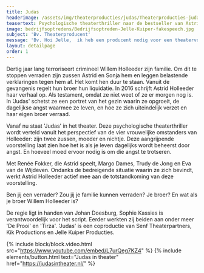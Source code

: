 ```yaml
---
title: Judas
headerimage: /assets/img/theaterproducties/judas/Theaterproducties-judas-Jelle-Kuiper.jpg
teasertext: Psychologische theaterthriller naar de bestseller van Astrid Holleeder.
image: bedrijfsoptredens/Bedrijfsoptreden-Jelle-Kuiper-fakespeech.jpg
subject: 'Bv. Theaterproducent'
message: 'Bv. Hoi Jelle,  ik heb een producent nodig voor een theatervoorstelling die ik op aan het zetten ben. Wil je een keertje koffie drinken? Groetjes, Charlotte'
layout: detailpage
order: 1
---
```


Dertig jaar lang terroriseert crimineel Willem Holleeder zijn familie. Om dit te stoppen verraden zijn zussen Astrid en Sonja hem en leggen belastende verklaringen tegen hem af. Het komt hen duur te staan. Vanuit de gevangenis regelt hun broer hun liquidatie. In 2016 schrijft Astrid Holleeder haar verhaal op. Als testament, omdat ze niet weet of ze er morgen nog is. In 'Judas' schetst ze een portret van het gezin waarin ze opgroeit, de dagelijkse angst waarmee ze leven, en hoe ze zich uiteindelijk verzet en haar eigen broer verraad.

Vanaf nu staat 'Judas' in het theater. Deze psychologische theaterthriller wordt verteld vanuit het
perspectief van de vier vrouwelijke omstanders van Holleeder: zijn twee zussen, moeder en nichtje. Deze aangrijpende voorstelling laat zien hoe het is als je leven dagelijks wordt beheerst door angst. En hoeveel moed ervoor nodig is om die angst te trotseren.

Met Renée Fokker, die Astrid speelt, Margo Dames, Trudy de Jong en Eva van de Wijdeven. Ondanks de bedreigende situatie waarin ze zich bevindt, werkt Astrid Holleeder actief mee aan de
totstandkoming van deze voorstelling.

Ben jij een verrader? Zou jij je familie kunnen verraden? Je broer? En wat als je broer Willem
Holleeder is?

De regie ligt in handen van Johan Doesburg, Sophie Kassies is verantwoordelijk voor het script.
Eerder werkten zij beiden aan onder meer 'De Prooi' en 'Tirza'. 'Judas' is een coproductie van Senf Theaterpartners, Kik Productions en Jelle Kuiper Producties.

{% include block/block.video.html src="https://www.youtube.com/embed/L7urQeg7KZ4" %}
{% include elements/button.html text="Judas in theater" href="https://judasintheater.nl/" %}